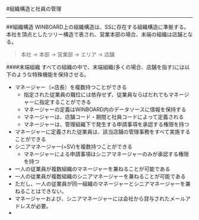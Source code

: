 #組織構造と社員の管理
***
##組織構造
WINBOARD上の組織構造は、SSに存在する組織構造に準拠する。
本社を頂点としたツリー構造で表され、営業本部の場合、末端の組織は店舗となる。
> 本社 -> 本部 -> 営業部 -> エリア -> 店舗

####末端組織
すべての組織の中で、末端組織(多くの場合、店舗を指す)には以下のような特殊機能を保持させる。

* マネージャー（=店長）を複数持つことができる
  * 指定された従業員の職位には依存せず、従業員ならばだれでもマネージャーに指定することができる
  * マネージャーの定義はWINBOARD内のデータソースに情報を保持する
  * マネージャーは、店舗コード・期間と社員コードによって定義される
  * マネージャーは、管理組織下で発生する申請事項を承認する権限を持つ
* マネージャーに定義された従業員は、該当店舗の管理事務をすべて実施することができる
* シニアマネージャー(=SV)を複数持つことができる
  * マネージャーによる申請事項はシニアマネージャーのみが承認する権限を持つ
* 一人の従業員が複数組織のマネージャーを兼ねることが可能である
* 一人の従業員が複数組織のシニアマネージャーを兼ねることが可能である
* ただし、一人の従業員が同一組織のマネージャーとシニアマネージャーを兼ねることはできない。
* マネージャーおよび、シニアマネージャーには会社から貸与されたメールアドレスが必要。
*
